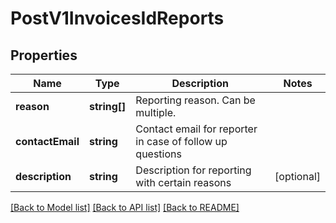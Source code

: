 # PostV1InvoicesIdReports

## Properties
Name | Type | Description | Notes
------------ | ------------- | ------------- | -------------
**reason** | **string[]** | Reporting reason. Can be multiple. | 
**contactEmail** | **string** | Contact email for reporter in case of follow up questions | 
**description** | **string** | Description for reporting with certain reasons | [optional] 

[[Back to Model list]](../README.md#documentation-for-models) [[Back to API list]](../README.md#documentation-for-api-endpoints) [[Back to README]](../README.md)


